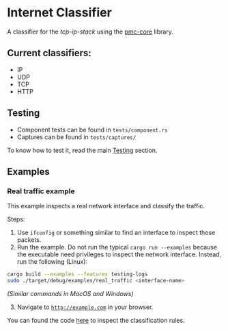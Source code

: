 # Internet Classifier
A classifier for the *tcp-ip-stack* using the [pmc-core](../../pmc-core) library.

## Current classifiers:
- IP
- UDP
- TCP
- HTTP

## Testing
- Component tests can be found in `tests/component.rs`
- Captures can be found in `tests/captures/`

To know how to test it, read the main [Testing](../../#testing) section.

## Examples

### Real traffic example
This example inspects a real network interface and classify the traffic.

Steps:
1. Use `ifconfig` or something similar to find an interface to inspect those packets.
2. Run the example. Do not run the typical `cargo run --examples` because the executable need privileges to inspect the network interface. Instead, run the following (Linux):

  ```sh
  cargo build --examples --features testing-logs
  sudo ./target/debug/examples/real_traffic <interface-name>
  ```
  *(Similar commands in MacOS and Windows)*

3. Navigate to [`http://example.com`](http://example.com) in your browser.

You can found the code [here](example/real_traffic/main.rs) to inspect the classification rules.
